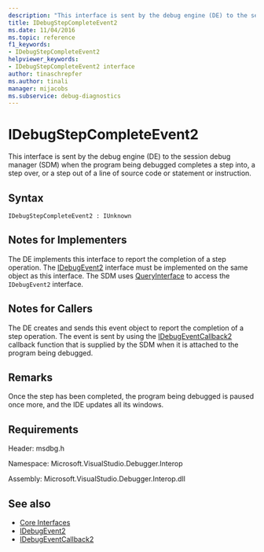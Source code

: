 ```yaml
---
description: "This interface is sent by the debug engine (DE) to the session debug manager (SDM) when the program being debugged completes a step into, a step over, or a step out of a line of source code or statement or instruction."
title: IDebugStepCompleteEvent2
ms.date: 11/04/2016
ms.topic: reference
f1_keywords:
- IDebugStepCompleteEvent2
helpviewer_keywords:
- IDebugStepCompleteEvent2 interface
author: tinaschrepfer
ms.author: tinali
manager: mijacobs
ms.subservice: debug-diagnostics
---
```

# IDebugStepCompleteEvent2

This interface is sent by the debug engine (DE) to the session debug manager (SDM) when the program being debugged completes a step into, a step over, or a step out of a line of source code or statement or instruction.

## Syntax

```
IDebugStepCompleteEvent2 : IUnknown
```

## Notes for Implementers
 The DE implements this interface to report the completion of a step operation. The [IDebugEvent2](../../../extensibility/debugger/reference/idebugevent2.md) interface must be implemented on the same object as this interface. The SDM uses [QueryInterface](/cpp/atl/queryinterface) to access the `IDebugEvent2` interface.

## Notes for Callers
 The DE creates and sends this event object to report the completion of a step operation. The event is sent by using the [IDebugEventCallback2](../../../extensibility/debugger/reference/idebugeventcallback2.md) callback function that is supplied by the SDM when it is attached to the program being debugged.

## Remarks
 Once the step has been completed, the program being debugged is paused once more, and the IDE updates all its windows.

## Requirements
 Header: msdbg.h

 Namespace: Microsoft.VisualStudio.Debugger.Interop

 Assembly: Microsoft.VisualStudio.Debugger.Interop.dll

## See also
- [Core Interfaces](../../../extensibility/debugger/reference/core-interfaces.md)
- [IDebugEvent2](../../../extensibility/debugger/reference/idebugevent2.md)
- [IDebugEventCallback2](../../../extensibility/debugger/reference/idebugeventcallback2.md)
